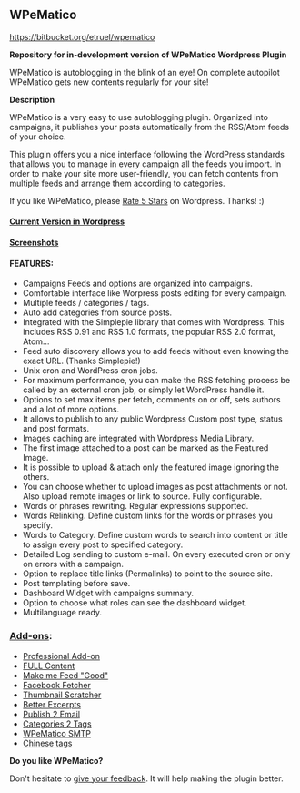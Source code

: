 ## WPeMatico 
https://bitbucket.org/etruel/wpematico 

**Repository for in-development version of WPeMatico Wordpress Plugin**

WPeMatico is autoblogging in the blink of an eye!  On complete autopilot WPeMatico gets new contents regularly for your site!

**Description**

WPeMatico is a very easy to use autoblogging plugin. Organized into campaigns, it publishes your posts automatically from the RSS/Atom feeds of your choice. 

This plugin offers you a nice interface following the WordPress standards that allows you to manage in every campaign all the feeds you import. In order to make your site more user-friendly, you can fetch contents from multiple feeds and arrange them according to categories.

If you like WPeMatico, please [Rate 5 Stars](https://wordpress.org/support/view/plugin-reviews/wpematico?rate=5#postform) on Wordpress. Thanks! :)


#### [**Current Version in Wordpress**](https://wordpress.org/plugins/wpematico/)
#### [**Screenshots**](https://wordpress.org/plugins/wpematico/screenshots/)


#### FEATURES:
* Campaigns Feeds and options are organized into campaigns.
* Comfortable interface like Worpress posts editing for every campaign.
* Multiple feeds / categories / tags.
* Auto add categories from source posts.
* Integrated with the Simplepie library that comes with Wordpress. This includes RSS 0.91 and RSS 1.0 formats, the popular RSS 2.0 format, Atom...
* Feed auto discovery allows you to add feeds without even knowing the exact URL. (Thanks Simplepie!)
* Unix cron and WordPress cron jobs. 
* For maximum performance, you can make the RSS fetching process be called by an external cron job, or simply let WordPress handle it.
* Options to set max items per fetch, comments on or off, sets authors and a lot of more options.
* It allows to publish to any public Wordpress Custom post type, status and post formats.
* Images caching are integrated with Wordpress Media Library. 
* The first image attached to a post can be marked as the Featured Image.
* It is possible to upload & attach only the featured image ignoring the others.
* You can choose whether to upload images as post attachments or not. Also upload remote images or link to source. Fully configurable.
* Words or phrases rewriting. Regular expressions supported.
* Words Relinking. Define custom links for the words or phrases you specify.
* Words to Category. Define custom words to search into content or title to assign every post to specified category.
* Detailed Log sending to custom e-mail. On every executed cron or only on errors with a campaign.
* Option to replace title links (Permalinks) to point to the source site.
* Post templating before save. 
* Dashboard Widget with campaigns summary.
* Option to choose what roles can see the dashboard widget.
* Multilanguage ready.


### [Add-ons](https://etruel.com):
* [Professional Add-on](https://etruel.com/downloads/wpematico-professional/)
* [FULL Content](https://etruel.com/downloads/wpematico-full-content/)
* [Make me Feed "Good"](https://etruel.com/downloads/wpematico-make-feed-good/)
* [Facebook Fetcher](https://etruel.com/downloads/wpematico-facebook-fetcher/)
* [Thumbnail Scratcher](https://etruel.com/downloads/wpematico-thumbnail-scratcher/)
* [Better Excerpts](https://etruel.com/downloads/wpematico-better-excerpts/)
* [Publish 2 Email](https://etruel.com/downloads/wpematico-publish-2-email/)
* [Categories 2 Tags](https://etruel.com/downloads/wpematico-cats2tags/)
* [WPeMatico SMTP](https://etruel.com/downloads/wpematico-smtp/)
* [Chinese tags](https://etruel.com/downloads/wpematico/chinese-tags)


**Do you like WPeMatico?**


Don't hesitate to [give your feedback](https://wordpress.org/support/view/plugin-reviews/wpematico#postform). It will help making the plugin better.